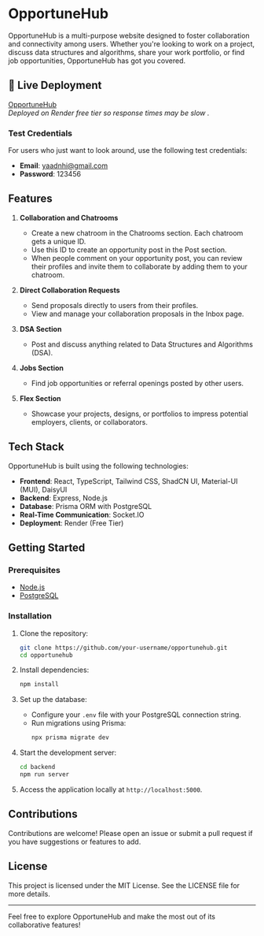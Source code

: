 # OpportuneHub

OpportuneHub is a multi-purpose website designed to foster collaboration and connectivity among users. Whether you're looking to work on a project, discuss data structures and algorithms, share your work portfolio, or find job opportunities, OpportuneHub has got you covered.

## 🚀 Live Deployment
[OpportuneHub](https://opportunehub.onrender.com/)  
_Deployed on Render free tier so response times may be slow ._

### Test Credentials
For users who just want to look around, use the following test credentials:
- **Email**: yaadnhi@gmail.com
- **Password**: 123456

## Features

1. **Collaboration and Chatrooms**  
   - Create a new chatroom in the Chatrooms section. Each chatroom gets a unique ID.
   - Use this ID to create an opportunity post in the Post section.
   - When people comment on your opportunity post, you can review their profiles and invite them to collaborate by adding them to your chatroom.

2. **Direct Collaboration Requests**  
   - Send proposals directly to users from their profiles.
   - View and manage your collaboration proposals in the Inbox page.

3. **DSA Section**  
   - Post and discuss anything related to Data Structures and Algorithms (DSA).

4. **Jobs Section**  
   - Find job opportunities or referral openings posted by other users.

5. **Flex Section**  
   - Showcase your projects, designs, or portfolios to impress potential employers, clients, or collaborators.

## Tech Stack

OpportuneHub is built using the following technologies:

- **Frontend**: React, TypeScript, Tailwind CSS, ShadCN UI, Material-UI (MUI), DaisyUI
- **Backend**: Express, Node.js
- **Database**: Prisma ORM with PostgreSQL
- **Real-Time Communication**: Socket.IO
- **Deployment**: Render (Free Tier)

## Getting Started

### Prerequisites
- [Node.js](https://nodejs.org/)
- [PostgreSQL](https://www.postgresql.org/)

### Installation

1. Clone the repository:
   ```bash
   git clone https://github.com/your-username/opportunehub.git
   cd opportunehub
   ```

2. Install dependencies:
   ```bash
   npm install
   ```

3. Set up the database:
   - Configure your `.env` file with your PostgreSQL connection string.
   - Run migrations using Prisma:
     ```bash
     npx prisma migrate dev
     ```

4. Start the development server:
   ```bash
   cd backend
   npm run server
   ```

5. Access the application locally at `http://localhost:5000`.

## Contributions

Contributions are welcome! Please open an issue or submit a pull request if you have suggestions or features to add.

## License

This project is licensed under the MIT License. See the LICENSE file for more details.

---

Feel free to explore OpportuneHub and make the most out of its collaborative features!

